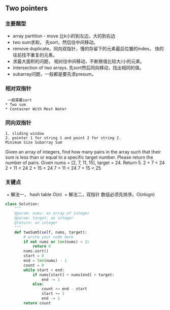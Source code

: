 ## Two pointers ##
 ### 主要题型 ###
 * array partition - move 比k小的到左边，大的到右边
 * two sum求和， 先sort，然后往中间移动。
 * remove duplicate。同向双指针，慢的存留下的元素最后位置的index， 快的往前找不重复的元素。
 * 求最大面积的问题， 相对往中间移动，不断换值比较大/小的元素。
 * intersection of two arrays. 先sort然后同向移动，找出相同的值。
 * subarray问题，一般都是要先求presum。
 ### 相对双指针 ###
     一般需要sort
    * Two sum 
    * Container With Most Water
 ### 同向双指针 ###
    1. sliding window  
    2. pointer 1 for string 1 and point 2 for string 2.  
    Minimum Size Subarray Sum
    
Given an array of integers, find how many pairs in the array such that their sum is less than or equal to a specific target number. Please return the number of pairs.
Given nums = [2, 7, 11, 15], target = 24. 
Return 5. 
2 + 7 < 24
2 + 11 < 24
2 + 15 < 24
7 + 11 < 24
7 + 15 < 25

### 关键点 ###
  + 解法一， hash table O(n)
  + 解法二，双指针 数组必须先排序。O(nlogn)
 
```python
class Solution:
    """
    @param: nums: an array of integer
    @param: target: an integer
    @return: an integer
    """
    def twoSum5(self, nums, target):
        # write your code here
        if not nums or len(nums) < 2:
            return 0
        nums.sort()
        start = 0
        end = len(nums) - 1
        count = 0
        while start < end:
            if nums[start] + nums[end] > target:
                end -= 1
            else:
                count += end - start
                start += 1
                end -= 1
        return count
```
